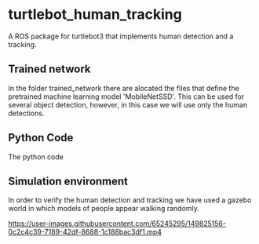 # turtlebot_human_tracking
A ROS package for turtlebot3 that implements human detection and a tracking. 


## Trained network
In the folder trained_network there are alocated the files that define the pretrained machine learning model 'MobileNetSSD'. This can be used for several object detection, however, in this case we will use only the human detections. 


## Python Code
The python code 

## Simulation environment
In order to verify the human detection and tracking we have used a gazebo world in which models of people appear walking randomly.





https://user-images.githubusercontent.com/65245295/149825156-0c2c4c39-7189-42df-8688-1c188bac3df1.mp4

